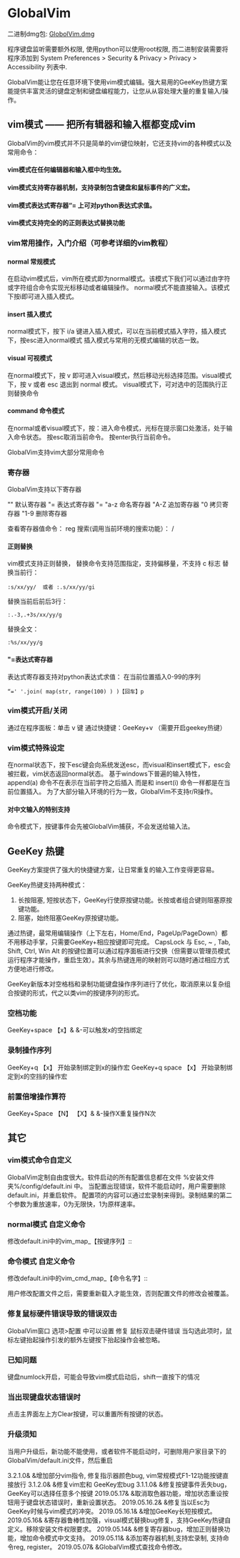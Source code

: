 # GlobalVim

二进制dmg包: [GlobolVim.dmg](https://github.com/einsxiao/GlobalVim-Mac/blob/master/GlobalVim.dmg?raw=true)

程序键盘监听需要额外权限, 使用python可以使用root权限, 而二进制安装需要将程序添加到 System Preferences > Security & Privacy > Privacy > Accessibility 列表中.

GlobalVim能让您在任意环境下使用vim模式编辑。强大易用的GeeKey热键方案能提供丰富灵活的键盘定制和键盘编程能力，让您从从容处理大量的重复输入/操作。

## vim模式 —— 把所有辑器和输入框都变成vim

GlobalVim的vim模式并不只是简单的vim键位映射，它还支持vim的各种模式以及常用命令：

#### vim模式在任何编辑器和输入框中均生效。
#### vim模式支持寄存器机制，支持录制包含键盘和鼠标事件的广义宏。
#### vim模式表达式寄存器“= 上可对python表达式求值。
#### vim模式支持完全的的正则表达式替换功能



### vim常用操作，入门介绍（可参考详细的vim教程）


#### normal 常规模式
在启动vim模式后，vim所在模式即为normal模式。该模式下我们可以通过由字符或字符组合命令实现光标移动或者编辑操作。
normal模式不能直接输入。该模式下按i即可进入插入模式。

#### insert 插入模式
normal模式下，按下 i/a 键进入插入模式，可以在当前模式插入字符，插入模式下，按esc进入normal模式
插入模式与常用的无模式编辑的状态一致。

#### visual 可视模式
在normal模式下，按 v 即可进入visual模式，然后移动光标选择范围。visual模式下，按 v 或者 esc 退出到 normal 模式。
visual模式下，可对选中的范围执行正则替换命令

#### command 命令模式
在normal或者visual模式下，按：进入命令模式，光标在提示窗口处激活，处于输入命令状态。
按esc取消当前命令。
按enter执行当前命令。

GlobalVim支持vim大部分常用命令

### 寄存器
GlobalVim支持以下寄存器

""      默认寄存器
"=     表达式寄存器 "=
"a-z  命名寄存器 
"A-Z 追加寄存器
"0     拷贝寄存器
"1-9  删除寄存器     

查看寄存器值命令：    reg
搜索(调用当前环境的搜索功能）：  /

#### 正则替换
vim模式支持正则替换，
替换命令支持范围指定，支持偏移量，不支持 c 标志
替换当前行：
```
:s/xx/yy/  或者 :.s/xx/yy/gi
```
替换当前后前后3行：
```
:.-3,.+3s/xx/yy/g
```
替换全文：
```
:%s/xx/yy/g
```

#### "=表达式寄存器
表达式寄存器支持对python表达式求值：
在当前位置插入0-99的序列
```
“=' '.join( map(str, range(100) ) )【回车】p
```

### vim模式开启/关闭

通过在程序面板：单击 v 键 
通过快捷键：GeeKey+v （需要开启geekey热键）

### vim模式特殊设定

在normal状态下，按下esc键会向系统发送esc，而visual和insert模式下，esc会被拦截，vim状态返回normal状态。
基于windows下普遍的输入特性，append(a) 命令不在表示在当前字符之后插入 而是和 insert(i) 命令一样都是在当前位置插入。
为了大部分输入环境的行为一致，GlobalVim不支持r/R操作。

#### 对中文输入的特别支持

命令模式下，按键事件会先被GlobalVim捕获，不会发送给输入法。

## GeeKey 热键

GeeKey方案提供了强大的快捷键方案，让日常重复的输入工作变得更容易。


GeeKey热键支持两种模式：
1. 长按阻塞, 短按状态下，GeeKey行使原按键功能。长按或者组合键则阻塞原按键功能。
2. 阻塞，始终阻塞GeeKey原按键功能。

通过热键，最常用编辑操作（上下左右，Home/End，PageUp/PageDown）都不用移动手掌，只需要GeeKey+相应按键即可完成。
CapsLock 与 Esc, ~ , Tab, Shift, Ctrl, Win Alt 的按键位置可以通过程序面板进行交换（但需要以管理员模式运行程序才能操作，重启生效）。其余与热键连用的映射则可以随时通过相应方式方便地进行修改。

GeeKey新版本对空格档和录制功能键盘操作序列进行了优化，取消原来以复杂组合按键的形式，代之以类vim的按键序列的形式。

### 空档功能
GeeKey+space 【x】&        &-可以触发x的空挡绑定

### 录制操作序列
GeeKey+q  【x】  开始录制绑定到x的操作宏
GeeKey+q  space 【x】  开始录制绑定到x的空挡的操作宏

### 前置倍增操作算符

GeeKey+Space  【N】  【X】&        &-操作X重复操作N次

## 其它

### vim模式命令自定义

GlobalVim定制自由度很大。软件启动的所有配置信息都在文件 %安装文件夹%/config/default.ini 中。
当配置出现错误，软件不能启动时，用户需要删除default.ini，并重启软件。
配置项的内容可以通过宏录制来得到。录制结果的第二个参数为重放速率，0为无限快，1为原样速率。

### normal模式 自定义命令
修改default.ini中的vim_map_【按键序列】::

### 命令模式 自定义命令
修改default.ini中的vim_cmd_map_【命令名字】::

用户修改配置文件之后，需要重新载入才能生效，否则配置文件的修改会被覆盖。

### 修复鼠标硬件错误导致的错误双击
GlobalVim窗口 选项>配置 中可以设置 修复 鼠标双击硬件错误
当勾选此项时，鼠标左键抬起操作引发的额外左键按下抬起操作会被忽略。



### 已知问题
键盘numlock开启，可能会导致vim模式启动后，shift一直按下的情况

### 当出现键盘状态错误时
点击主界面左上方Clear按键，可以重置所有按键的状态。

### 升级须知
当用户升级后，新功能不能使用，或者软件不能启动时，可删除用户家目录下的GlobalVim/default.ini文件，然后重启

3.2.1.0&    &增加部分vim指令, 修复指示器颜色bug, vim常规模式F1-12功能按键直接放行
3.1.2.0&    &修复vim宏和 GeeKey宏bug
3.1.1.0&    &修复按键事件丢失bug，GeeKey可以选择任意多个按键
2019.05.17&   &取消取色器功能，增加状态重设按钮用于键盘状态错误时，重新设置状态。
2019.05.16.2&   &修复当以Esc为GeeKey时候与vim模式的冲突。
2019.05.16.1&   &增加GeeKey长短按模式。
2019.05.16&   &寄存器鲁棒性加强，visual模式替换bug修复，支持GeeKey热键自定义。移除安装文件权限要求。
2019.05.14&   &修复寄存器bug，增加正则替换功能，增加命令模式中文支持。
2019.05.11&   &添加寄存器机制,支持宏录制, 支持命令reg, register。
2019.05.07&   &GlobalVim模式查找命令修改。
